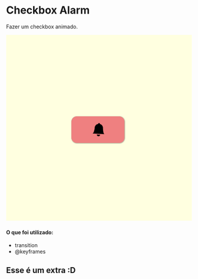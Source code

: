 # Checkbox Alarm
 Fazer um checkbox animado.

![alt text](./gif.gif "")

#### O que foi utilizado:

<ul>
<li>transition</li>
<li>@keyframes</li>
</ul>

## Esse é um extra :D 